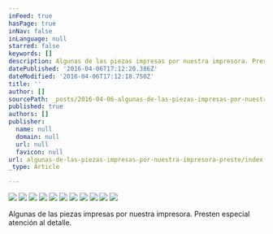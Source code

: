 ```yaml
---
inFeed: true
hasPage: true
inNav: false
inLanguage: null
starred: false
keywords: []
description: Algunas de las piezas impresas por nuestra impresora. Presten especial atención al detalle.
datePublished: '2016-04-06T17:12:20.386Z'
dateModified: '2016-04-06T17:12:18.750Z'
title: ''
author: []
sourcePath: _posts/2016-04-06-algunas-de-las-piezas-impresas-por-nuestra-impresora-preste.md
published: true
authors: []
publisher:
  name: null
  domain: null
  url: null
  favicon: null
url: algunas-de-las-piezas-impresas-por-nuestra-impresora-preste/index.html
_type: Article

---
```

![](https://the-grid-user-content.s3-us-west-2.amazonaws.com/74d92cc2-fd8f-4910-9f0c-5dce1658376c.jpg)
![](https://the-grid-user-content.s3-us-west-2.amazonaws.com/a38669d3-7f53-45aa-8167-838180ce5c25.jpg)
![](https://the-grid-user-content.s3-us-west-2.amazonaws.com/396c745b-9abb-46e3-b104-38211c98b0eb.jpg)
![](https://the-grid-user-content.s3-us-west-2.amazonaws.com/8528ff1a-dc22-4286-99fa-917fa46bbee9.jpg)
![](https://the-grid-user-content.s3-us-west-2.amazonaws.com/c3b71440-0e3f-451e-8e6f-6210aa4aebe2.jpg)
![](https://the-grid-user-content.s3-us-west-2.amazonaws.com/aeb85d29-b2fa-4055-9a7d-5bd1acc779a3.jpg)
![](https://the-grid-user-content.s3-us-west-2.amazonaws.com/f2a217fc-2ce8-4865-b92d-e852d91be34a.jpg)
![](https://the-grid-user-content.s3-us-west-2.amazonaws.com/3f1a08fa-4243-471d-bb3f-9d463a0f1190.jpg)
![](https://the-grid-user-content.s3-us-west-2.amazonaws.com/dd9253ad-654a-44bf-91fb-9f47ffb8fb22.jpg)
![](https://the-grid-user-content.s3-us-west-2.amazonaws.com/c0e9b3da-97a6-4881-b586-3c3902b8aa7a.jpg)
![](https://the-grid-user-content.s3-us-west-2.amazonaws.com/f5e6ecc9-6d3e-4c2f-85a5-445c62821510.jpg)

Algunas de las piezas impresas por nuestra impresora. Presten especial atención al detalle.